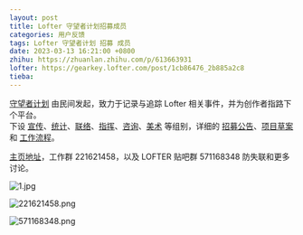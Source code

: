 ```yaml
---
layout: post
title: Lofter 守望者计划招募成员
categories: 用户反馈
tags: Lofter 守望者计划 招募 成员
date: 2023-03-13 16:21:00 +0800
zhihu: https://zhuanlan.zhihu.com/p/613663931
lofter: https://gearkey.lofter.com/post/1cb86476_2b885a2c8
tieba: 
---
```


[守望者计划](https://tieba.baidu.com/p/8304817659) 由民间发起，致力于记录与追踪 Lofter 相关事件，并为创作者指路下个平台。  
下设 [宣传](https://lofshouwangzhegongchuangjihua.lofter.com/post/76e78c00_2b884ed5d)、[统计](https://lofshouwangzhegongchuangjihua.lofter.com/post/76e78c00_2b884bbd8)、[联络](https://lofshouwangzhegongchuangjihua.lofter.com/post/76e78c00_2b884e983)、[指挥](https://lofshouwangzhegongchuangjihua.lofter.com/post/76e78c00_2b884fc06)、[咨询](https://lofshouwangzhegongchuangjihua.lofter.com/post/76e78c00_2b8850b42)、[美术](https://lofshouwangzhegongchuangjihua.lofter.com/post/76e78c00_2b88515fd) 等组别，详细的 [招募公告](https://lofshouwangzhegongchuangjihua.lofter.com/post/76e78c00_2b87d57b4)、[项目草案](https://lofshouwangzhegongchuangjihua.lofter.com/post/76e78c00_2b87f25b5) 和 [工作流程](https://lofshouwangzhegongchuangjihua.lofter.com/post/76e78c00_2b884b009)。

[主页地址](https://lofshouwangzhegongchuangjihua.lofter.com/)，工作群 221621458，以及 LOFTER 贴吧群 571168348 防失联和更多讨论。

![1.jpg](https://s2.loli.net/2023/03/13/jrRptxLzFMeQEXy.jpg)

![221621458.png](https://s2.loli.net/2023/03/13/bpnHBLQz56yCmdP.png)

![571168348.png](https://s2.loli.net/2023/03/13/botg8hKNmYkSfU5.png)